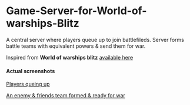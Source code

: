 # Game-Server-for-World-of-warships-Blitz
A central server where players queue up to join battlefileds. Server forms battle teams with equivalent powers &amp; send them for war.

Inspired from **World of warships blitz** [available here](https://wowsblitz.com/en-us/)

#### Actual screenshots
[Players queing up](Screenshot_20181216-121810.jpg)


[An enemy & friends team formed & ready for war](https://github.com/805bluebell/Game-Server-for-World-of-warships-Blitz/blob/master/Screenshot_20181216-121816.jpg)
